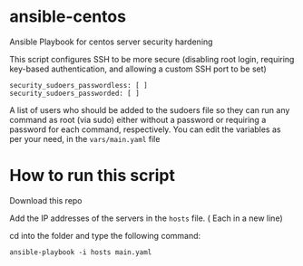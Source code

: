 # ansible-centos
Ansible Playbook for centos server security hardening

This script configures SSH to be more secure (disabling root login, requiring key-based authentication, and allowing a custom SSH port to be set)

    security_sudoers_passwordless: [ ]
    security_sudoers_passworded: [ ]

A list of users who should be added to the sudoers file so they can run any command as root (via sudo) either without a password or requiring a password for each command, respectively.
You can edit the variables as per your need, in the `vars/main.yaml` file


# How to run this script 

Download this repo

Add the IP addresses of the servers in the `hosts` file. ( Each in a new line)

cd into the folder and type the following command: 

    ansible-playbook -i hosts main.yaml
